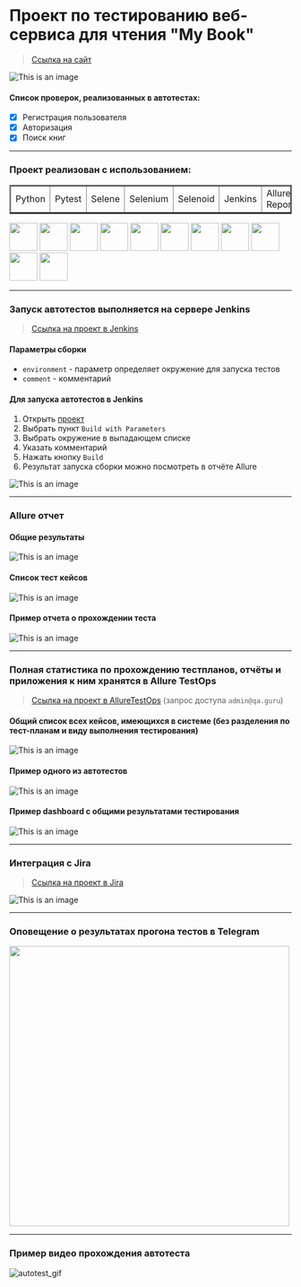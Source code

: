 <h1> Проект по тестированию веб-сервиса для чтения "My Book"</h1>

> <a target="_blank" href="https://mybook.ru/">Ссылка на сайт</a>

![This is an image](resources/image/mainpage.png)

#### Список проверок, реализованных в автотестах:
- [x] Регистрация пользователя
- [x] Авторизация
- [x] Поиск книг

----
### Проект реализован с использованием:

<table border="2">
  <tbody>
    <tr>
        <td>Python</td>
        <td>Pytest</td>
        <td>Selene</td>
        <td>Selenium</td>
        <td>Selenoid</td>
        <td>Jenkins</td>
        <td>Allure Reports</td>
        <td>Allure TestOps</td>
        <td>Jira</td>
    </tr>
  </tbody>
</table>

<img src="resources/icons/python-original.svg" width="50"> <img src="resources/icons/pytest.png" width="50"> <img src="recources/icons/intellij_pycharm.png" width="50"> <img src="recources/icons/selene.png" width="50"> <img src="recources/icons/selenium.png" width="50"> <img src="recources/icons/selenoid.png" width="50"> <img src="recources/icons/jenkins.png" width="50"> <img src="recources/icons/allure_report.png" width="50"> <img src="recources/icons/allure_testops.png" width="50"> <img src="recources/icons/tg.png" width="50"> <img src="recources/icons/jira.png" width="50">

----
### Запуск автотестов выполняется на сервере Jenkins
> <a target="_blank" href="https://jenkins.autotests.cloud/job/oromanovna_lesson_12/">Ссылка на проект в Jenkins</a>

#### Параметры сборки

* `environment` - параметр определяет окружение для запуска тестов
* `comment` - комментарий


#### Для запуска автотестов в Jenkins

1. Открыть <a target="_blank" href="https://jenkins.autotests.cloud/job/oromanovna_lesson_12/">проект</a>
2. Выбрать пункт `Build with Parameters`
3. Выбрать окружение в выпадающем списке
4. Указать комментарий
5. Нажать кнопку `Build`
6. Результат запуска сборки можно посмотреть в отчёте Allure

![This is an image](resources/image/jenkins_build.png)

----
### Allure отчет


#### Общие результаты
![This is an image](resources/image/allure_report_overview.png)
#### Список тест кейсов
![This is an image](resources/image/allure_report.png)
#### Пример отчета о прохождении теста
![This is an image](resources/image/example_test_allure.png)

----

### Полная статистика по прохождению тестпланов, отчёты и приложения к ним хранятся в Allure TestOps
> <a target="_blank" href="https://allure.autotests.cloud/project/3898/dashboards">Ссылка на проект в AllureTestOps</a> (запрос доступа `admin@qa.guru`)

#### Общий список всех кейсов, имеющихся в системе (без разделения по тест-планам и виду выполнения тестирования)
![This is an image](resources/image/allure_TestOps_test_cases.png)

#### Пример одного из автотестов
![This is an image](resources/image/example_autotests_allure_TestOps.png)

#### Пример dashboard с общими результатами тестирования
![This is an image](resources/image/allure_TestOps_dashboard.png)

----
### Интеграция с Jira
> <a target="_blank" href="https://jira.autotests.cloud/browse/HOMEWORK-1016">Ссылка на проект в Jira</a>

![This is an image](resources/image/jira.png)

----
### Оповещение о результатах прогона тестов в Telegram
<img src="resources/image/telegram.png" width="500">

----
### Пример видео прохождения автотеста
![autotest_gif](resources/image/autotest.gif)
